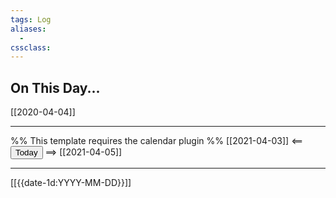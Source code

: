 ```yaml
---
tags: Log
aliases: 
  - 
cssclass:
---
```


## On This Day...

[[2020-04-04]]

---

%% This template requires the calendar plugin %%
[[2021-04-03]] <== <button class="date_button_today">Today</button> ==> [[2021-04-05]]

---

[[{{date-1d:YYYY-MM-DD}}]]